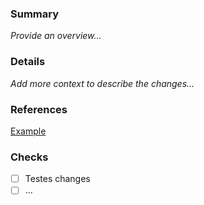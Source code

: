 ### Summary
_Provide an overview..._

### Details
_Add more context to describe the changes..._

### References
[Example](www.google.com)

### Checks
- [ ] Testes changes
- [ ] ...
